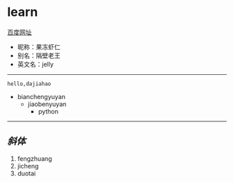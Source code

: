 # learn
[百度网址](http://www.baidu.com "悬停显示")
* 昵称：果冻虾仁
* 别名：隔壁老王
* 英文名：jelly

---
    hello,dajiahao
* bianchengyuyan
    * jiaobenyuyan
        * python

----
*斜体*
----
1. fengzhuang
2. jicheng
3. duotai

